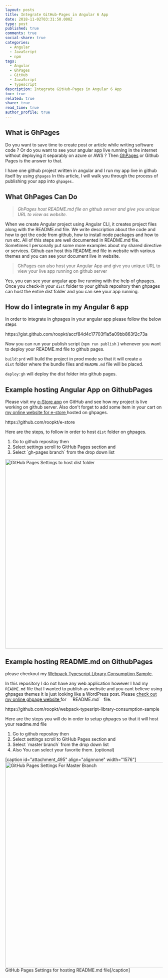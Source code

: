 ```yaml
---
layout: posts
title: Integrate GitHub-Pages in Angular 6 App
date: 2018-11-02T03:31:50.000Z
type: post
published: true
comments: true
social-share: true
categories:
  - Angular
  - JavaScript
  - npm
tags:
  - Angular
  - GhPages
  - GitHub
  - JavaScript
  - Typescript
description: Integrate GitHub-Pages in Angular 6 App
toc: true
related: true
share: true
read_time: true
author_profile: true
---
```


<h2>What is GhPages</h2>
<p>Do you want to save time to create post or article while writing software code ? Or do you want to see your angular app live running in the internet without deploying it separably on azure or AWS ? Then <a href="https://www.npmjs.com/package/ghpages" target="_blank" rel="noopener noreferrer">GhPages</a>&nbsp;or Github Pages is the answer to that.</p>
<p>I have one github project written in angular and I run my app live in github itself by using <code>ghpages</code>&nbsp;In this article, I will walk you through the process of publishing your app into <code>ghpages.</code> ​</p>
<h2>What GhPages Can Do</h2>
<blockquote><p><em>GhPages host README.md file on github server and give you unique URL&nbsp;to view as website.&nbsp;</em></p></blockquote>
<p>When we create Angular project using Angular CLI, it creates project files along with the README.md file. We write description about the code and how to get the code from github, how to install node packages and how to run etc. All of this steps are well documented in README.md file. Sometimes I personally put some more examples about my shared directive or services. Github can host this README.md file in website with various themes and you can see your document live in website.</p>
<blockquote><p>GhPages can also host your Angular App and give you unique URL to view your live app running on github server</p></blockquote>
<p>Yes, you can see your angular app live running with the help of ghpages. Once you check-in your <code>dist</code>&nbsp;folder to your github repository then ghpages can host the entire dist folder and you can see your app running.</p>
<h2>How do I integrate in my Angular 6 app</h2>
<p>In order to integrate in ghpages in your angular app please follow the below steps</p>
<p>https://gist.github.com/roopkt/accf84d4c17703f1a5a09bb863f2c73a</p>
<p>Now you can run your publish script (<code>npm run publish</code>&nbsp;) whenever you want to deploy your README.md file to github pages.</p>
<p><code>build:prd</code> will build the project in prod mode so that it will create a <code>dist</code>&nbsp;folder where the bundle files and <code>README.md</code>&nbsp;file will be placed.</p>
<p><code>deploy:gh</code>&nbsp;will deploy the dist folder into github pages.</p>
<h2>Example hosting Angular App on GithubPages</h2>
<p>Please visit my <a href="https://github.com/roopkt/e-store" target="_blank" rel="noopener noreferrer">e-Store app</a> on GitHub and see how my project is live working on github server. Also don't forget to add some item in your cart on <a href="https://roopkt.github.io/e-store/#/products" target="_blank" rel="noopener noreferrer">my online website for e-store&nbsp;</a>hosted on ghpages.</p>
<p>https://github.com/roopkt/e-store</p>
<p>Here are the steps, to follow in order to host <code>dist</code>&nbsp;folder on ghpages.</p>
<ol>
<li>Go to github repositoy then</li>
<li>Select settings scroll to GitHub Pages section and</li>
<li>Select `​gh-pages branch` from the drop down list</li>
</ol>
<p><img class="alignnone size-full wp-image-496" src="{{ site.baseurl }}/assets/2018/11/ghpages-1-1.png" alt="GitHub Pages Settings to host dist folder" width="1448" height="604" /></p>
<h2>Example hosting README.md on GithubPages</h2>
<p>please checkout my <a href="https://github.com/roopkt/webpack-typesript-library-consumption-sample" target="_blank" rel="noopener noreferrer">Webpack Typescript Library Consumption Sample&nbsp;</a></p>
<p>In this repository I do not have any web application however I had my <code>README.md</code>&nbsp;file that I wanted to publish as website and you cant believe using ghpages themes it is just looking like a WordPress post. Please <a href="https://roopkt.github.io/webpack-typesript-library-consumption-sample/" target="_blank" rel="noopener noreferrer">check out my online ghpage website </a>for ​​&nbsp; &nbsp;`README.md`&nbsp; &nbsp;file.</p>
<p>https://github.com/roopkt/webpack-typesript-library-consumption-sample</p>
<p>Here are the steps you will do in order to setup ghpages so that it will host your readme.md file</p>
<ol>
<li>Go to github repositoy then</li>
<li>Select settings scroll to GitHub Pages section and</li>
<li>Select `​master branch` from the drop down list</li>
<li>Also You can select your favorite them. (optional)</li>
</ol>
<p>[caption id="attachment_495" align="alignnone" width="1576"]<img class="alignnone size-full wp-image-495" src="{{ site.baseurl }}/assets/2018/11/ghpages-1.png" alt="GitHub Pages Settings For Master Branch" width="1576" height="655" /> GitHub Pages Settings for hosting README.md file[/caption]</p>
